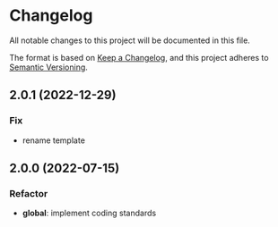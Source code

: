 # Changelog
All notable changes to this project will be documented in this file.

The format is based on [Keep a Changelog](https://keepachangelog.com/en/1.0.0/),
and this project adheres to [Semantic Versioning](https://semver.org/spec/v2.0.0.html).

## 2.0.1 (2022-12-29)

### Fix

- rename template

## 2.0.0 (2022-07-15)

### Refactor

- **global**: implement coding standards
